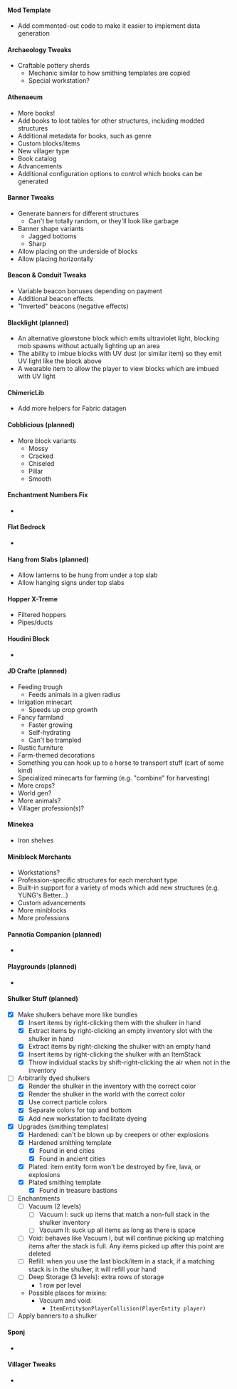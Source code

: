 #### Mod Template

* Add commented-out code to make it easier to implement data generation

#### Archaeology Tweaks

* Craftable pottery sherds
    * Mechanic similar to how smithing templates are copied
    * Special workstation?

#### Athenaeum

* More books!
* Add books to loot tables for other structures, including modded structures
* Additional metadata for books, such as genre
* Custom blocks/items
* New villager type
* Book catalog
* Advancements
* Additional configuration options to control which books can be generated

#### Banner Tweaks

* Generate banners for different structures
    * Can't be totally random, or they'll look like garbage
* Banner shape variants
    * Jagged bottoms
    * Sharp
* Allow placing on the underside of blocks
* Allow placing horizontally

#### Beacon & Conduit Tweaks

* Variable beacon bonuses depending on payment
* Additional beacon effects
* "Inverted" beacons (negative effects)

#### Blacklight (planned)

* An alternative glowstone block which emits ultraviolet light, blocking mob spawns without actually lighting up an area
* The ability to imbue blocks with UV dust (or similar item) so they emit UV light like the block above
* A wearable item to allow the player to view blocks which are imbued with UV light

#### ChimericLib

* Add more helpers for Fabric datagen

#### Cobblicious (planned)

* More block variants
    * Mossy
    * Cracked
    * Chiseled
    * Pillar
    * Smooth

#### Enchantment Numbers Fix

*

#### Flat Bedrock

*

#### Hang from Slabs (planned)

* Allow lanterns to be hung from under a top slab
* Allow hanging signs under top slabs

#### Hopper X-Treme

* Filtered hoppers
* Pipes/ducts

#### Houdini Block

*

#### JD Crafte (planned)

* Feeding trough
    * Feeds animals in a given radius
* Irrigation minecart
    * Speeds up crop growth
* Fancy farmland
    * Faster growing
    * Self-hydrating
    * Can't be trampled
* Rustic furniture
* Farm-themed decorations
* Something you can hook up to a horse to transport stuff (cart of some kind)
* Specialized minecarts for farming (e.g. "combine" for harvesting)
* More crops?
* World gen?
* More animals?
* Villager profession(s)?

#### Minekea

* Iron shelves

#### Miniblock Merchants

* Workstations?
* Profession-specific structures for each merchant type
* Built-in support for a variety of mods which add new structures (e.g. YUNG's Better...)
* Custom advancements
* More miniblocks
* More professions

#### Pannotia Companion (planned)

*

#### Playgrounds (planned)

*

#### Shulker Stuff (planned)

* [x] Make shulkers behave more like bundles
    * [x] Insert items by right-clicking them with the shulker in hand
    * [x] Extract items by right-clicking an empty inventory slot with the shulker in hand
    * [x] Extract items by right-clicking the shulker with an empty hand
    * [x] Insert items by right-clicking the shulker with an ItemStack
    * [x] Throw individual stacks by shift-right-clicking the air when not in the inventory
* [ ] Arbitrarily dyed shulkers
    * [x] Render the shulker in the inventory with the correct color
    * [x] Render the shulker in the world with the correct color
    * [x] Use correct particle colors
    * [x] Separate colors for top and bottom
    * [x] Add new workstation to facilitate dyeing
* [x] Upgrades (smithing templates)
    * [x] Hardened: can't be blown up by creepers or other explosions
    * [x] Hardened smithing template
        * [x] Found in end cities
        * [x] Found in ancient cities
    * [x] Plated: item entity form won't be destroyed by fire, lava, or explosions
    * [x] Plated smithing template
        * [x] Found in treasure bastions
* [ ] Enchantments
    * [ ] Vacuum (2 levels)
        * [ ] Vacuum I: suck up items that match a non-full stack in the shulker inventory
        * [ ] Vacuum II: suck up all items as long as there is space
    * [ ] Void: behaves like Vacuum I, but will continue picking up matching items after the stack is full. Any
      items picked up after this point are deleted
    * [ ] Refill: when you use the last block/item in a stack, if a matching stack is in the shulker, it will refill
      your hand
    * [ ] Deep Storage (3 levels): extra rows of storage
        * 1 row per level
    * Possible places for mixins:
        * Vacuum and void:
            * `ItemEntity$onPlayerCollision(PlayerEntity player)`
* [ ] Apply banners to a shulker

#### Sponj

*

#### Villager Tweaks

* 
